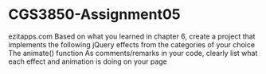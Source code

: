# CGS3850-Assignment05
ezitapps.com
Based on what you learned in chapter 6, 
create a project that implements the following jQuery effects from the categories of your choice 
The animate() function 
As comments/remarks in your code, clearly list what each effect and animation is doing on your page
